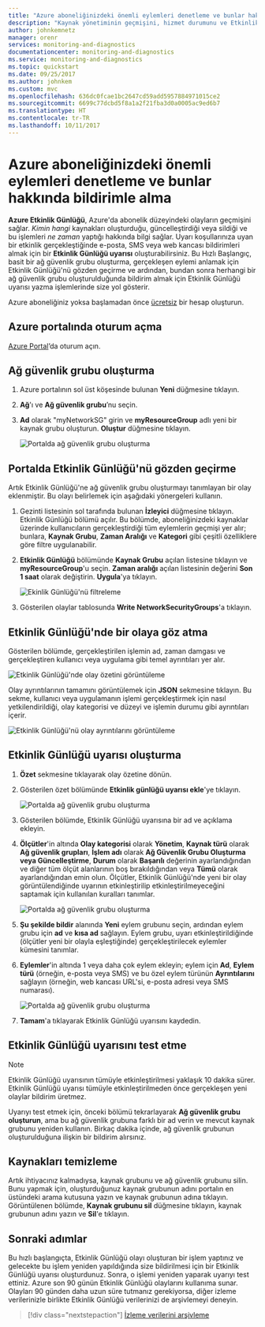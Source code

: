 ```yaml
---
title: "Azure aboneliğinizdeki önemli eylemleri denetleme ve bunlar hakkında bildirimle alma | Microsoft Docs"
description: "Kaynak yönetiminin geçmişini, hizmet durumunu ve Etkinlik Günlüğü'ndeki diğer abonelik etkinliklerini anlayın, ardından aboneliğinizde üst düzeyde ayrıcalıklı bir işlem yapıldığında e-posta bildirimi almak için bir Etkinlik Günlüğü uyarısı kullanın."
author: johnkemnetz
manager: orenr
services: monitoring-and-diagnostics
documentationcenter: monitoring-and-diagnostics
ms.service: monitoring-and-diagnostics
ms.topic: quickstart
ms.date: 09/25/2017
ms.author: johnkem
ms.custom: mvc
ms.openlocfilehash: 636dc0fcae1bc2647cd59add5957884971015ce2
ms.sourcegitcommit: 6699c77dcbd5f8a1a2f21fba3d0a0005ac9ed6b7
ms.translationtype: HT
ms.contentlocale: tr-TR
ms.lasthandoff: 10/11/2017
---
```

# <a name="audit-and-receive-notifications-about-important-actions-in-your-azure-subscription"></a>Azure aboneliğinizdeki önemli eylemleri denetleme ve bunlar hakkında bildirimle alma

**Azure Etkinlik Günlüğü**, Azure'da abonelik düzeyindeki olayların geçmişini sağlar. *Kimin* *hangi* kaynakları oluşturduğu, güncelleştirdiği veya sildiği ve bu işlemleri *ne zaman* yaptığı hakkında bilgi sağlar. Uyarı koşullarınıza uyan bir etkinlik gerçekleştiğinde e-posta, SMS veya web kancası bildirimleri almak için bir **Etkinlik Günlüğü uyarısı** oluşturabilirsiniz. Bu Hızlı Başlangıç, basit bir ağ güvenlik grubu oluşturma, gerçekleşen eylemi anlamak için Etkinlik Günlüğü'nü gözden geçirme ve ardından, bundan sonra herhangi bir ağ güvenlik grubu oluşturulduğunda bildirim almak için Etkinlik Günlüğü uyarısı yazma işlemlerinde size yol gösterir.

Azure aboneliğiniz yoksa başlamadan önce [ücretsiz](https://azure.microsoft.com/free/) bir hesap oluşturun.

## <a name="log-in-to-the-azure-portal"></a>Azure portalında oturum açma

[Azure Portal](https://portal.azure.com/)’da oturum açın.

## <a name="create-a-network-security-group"></a>Ağ güvenlik grubu oluşturma

1. Azure portalının sol üst köşesinde bulunan **Yeni** düğmesine tıklayın.

2. **Ağ**'ı ve **Ağ güvenlik grubu**’nu seçin.

3. **Ad** olarak "myNetworkSG" girin ve **myResourceGroup** adlı yeni bir kaynak grubu oluşturun. **Oluştur** düğmesine tıklayın.

    ![Portalda ağ güvenlik grubu oluşturma](./media/monitor-quick-audit-notify-action-in-subscription/create-network-security-group.png)

## <a name="browse-the-activity-log-in-the-portal"></a>Portalda Etkinlik Günlüğü'nü gözden geçirme

Artık Etkinlik Günlüğü'ne ağ güvenlik grubu oluşturmayı tanımlayan bir olay eklenmiştir. Bu olayı belirlemek için aşağıdaki yönergeleri kullanın.

1. Gezinti listesinin sol tarafında bulunan **İzleyici** düğmesine tıklayın. Etkinlik Günlüğü bölümü açılır. Bu bölümde, aboneliğinizdeki kaynaklar üzerinde kullanıcıların gerçekleştirdiği tüm eylemlerin geçmişi yer alır; bunlara, **Kaynak Grubu**, **Zaman Aralığı** ve **Kategori** gibi çeşitli özelliklere göre filtre uygulanabilir.

2. **Etkinlik Günlüğü** bölümünde **Kaynak Grubu** açılan listesine tıklayın ve **myResourceGroup**'u seçin. **Zaman aralığı** açılan listesinin değerini **Son 1 saat** olarak değiştirin. **Uygula**'ya tıklayın.

    ![Ekinlik Günlüğü'nü filtreleme](./media/monitor-quick-audit-notify-action-in-subscription/browse-activity-log.png)

3. Gösterilen olaylar tablosunda **Write NetworkSecurityGroups**'a tıklayın.

## <a name="browse-an-event-in-the-activity-log"></a>Etkinlik Günlüğü'nde bir olaya göz atma

Gösterilen bölümde, gerçekleştirilen işlemin ad, zaman damgası ve gerçekleştiren kullanıcı veya uygulama gibi temel ayrıntıları yer alır.

![Etkinlik Günlüğü'nde olay özetini görüntüleme](./media/monitor-quick-audit-notify-action-in-subscription/activity-log-summary.png)

Olay ayrıntılarının tamamını görüntülemek için **JSON** sekmesine tıklayın. Bu sekme, kullanıcı veya uygulamanın işlemi gerçekleştirmek için nasıl yetkilendirildiği, olay kategorisi ve düzeyi ve işlemin durumu gibi ayrıntıları içerir.

![Etkinlik Günlüğü'nü olay ayrıntılarını görüntüleme](./media/monitor-quick-audit-notify-action-in-subscription/activity-log-json.png)

## <a name="create-an-activity-log-alert"></a>Etkinlik Günlüğü uyarısı oluşturma

1. **Özet** sekmesine tıklayarak olay özetine dönün.

2. Gösterilen özet bölümünde **Etkinlik günlüğü uyarısı ekle**'ye tıklayın.

    ![Portalda ağ güvenlik grubu oluşturma](./media/monitor-quick-audit-notify-action-in-subscription/activity-log-summary.png)

3. Gösterilen bölümde, Etkinlik Günlüğü uyarısına bir ad ve açıklama ekleyin.

4. **Ölçütler**'in altında **Olay kategorisi** olarak **Yönetim**, **Kaynak türü** olarak **Ağ güvenlik grupları**, **İşlem adı** olarak **Ağ Güvenlik Grubu Oluşturma veya Güncelleştirme**, **Durum** olarak **Başarılı** değerinin ayarlandığından ve diğer tüm ölçüt alanlarının boş bırakıldığından veya **Tümü** olarak ayarlandığından emin olun. Ölçütler, Etkinlik Günlüğü'nde yeni bir olay görüntülendiğinde uyarının etkinleştirilip etkinleştirilmeyeceğini saptamak için kullanılan kuralları tanımlar.

    ![Portalda ağ güvenlik grubu oluşturma](./media/monitor-quick-audit-notify-action-in-subscription/activity-log-alert-criteria.png)

5. **Şu şekilde bildir** alanında **Yeni** eylem grubunu seçin, ardından eylem grubu için **ad** ve **kısa ad** sağlayın. Eylem grubu, uyarı etkinleştirildiğinde (ölçütler yeni bir olayla eşleştiğinde) gerçekleştirilecek eylemler kümesini tanımlar.

6. **Eylemler**'in altında 1 veya daha çok eylem ekleyin; eylem için **Ad**, **Eylem türü** (örneğin, e-posta veya SMS) ve bu özel eylem türünün **Ayrıntılarını** sağlayın (örneğin, web kancası URL'si, e-posta adresi veya SMS numarası).

    ![Portalda ağ güvenlik grubu oluşturma](./media/monitor-quick-audit-notify-action-in-subscription/activity-log-alert-actions.png)

7. **Tamam**'a tıklayarak Etkinlik Günlüğü uyarısını kaydedin.

## <a name="test-the-activity-log-alert"></a>Etkinlik Günlüğü uyarısını test etme

> [!NOTE]
> Etkinlik Günlüğü uyarısının tümüyle etkinleştirilmesi yaklaşık 10 dakika sürer. Etkinlik Günlüğü uyarısı tümüyle etkinleştirilmeden önce gerçekleşen yeni olaylar bildirim üretmez.
>
>

Uyarıyı test etmek için, önceki bölümü tekrarlayarak **Ağ güvenlik grubu oluşturun**, ama bu ağ güvenlik grubuna farklı bir ad verin ve mevcut kaynak grubunu yeniden kullanın. Birkaç dakika içinde, ağ güvenlik grubunun oluşturulduğuna ilişkin bir bildirim alırsınız.

## <a name="clean-up-resources"></a>Kaynakları temizleme

Artık ihtiyacınız kalmadıysa, kaynak grubunu ve ağ güvenlik grubunu silin. Bunu yapmak için, oluşturduğunuz kaynak grubunun adını portalın en üstündeki arama kutusuna yazın ve kaynak grubunun adına tıklayın. Görüntülenen bölümde, **Kaynak grubunu sil** düğmesine tıklayın, kaynak grubunun adını yazın ve **Sil**'e tıklayın.

## <a name="next-steps"></a>Sonraki adımlar

Bu hızlı başlangıçta, Etkinlik Günlüğü olayı oluşturan bir işlem yaptınız ve gelecekte bu işlem yeniden yapıldığında size bildirilmesi için bir Etkinlik Günlüğü uyarısı oluşturdunuz. Sonra, o işlemi yeniden yaparak uyarıyı test ettiniz. Azure son 90 günün Etkinlik Günlüğü olaylarını kullanıma sunar. Olayları 90 günden daha uzun süre tutmanız gerekiyorsa, diğer izleme verilerinizle birlikte Etkinlik Günlüğü verilerinizi de arşivlemeyi deneyin.

> [!div class="nextstepaction"]
> [İzleme verilerini arşivleme](./monitor-tutorial-archive-monitoring-data.md)
